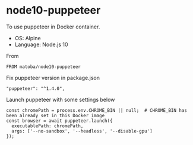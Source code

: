# node10-puppeteer

To use puppeteer in Docker container.

- OS: Alpine
- Language: Node.js 10

From
```
FROM matoba/node10-puppeteer
```

Fix puppeteer version in package.json
```
"puppeteer": "^1.4.0",
```

Launch puppeteer with some settings below
```
const chromePath = process.env.CHROME_BIN || null;  # CHROME_BIN has been already set in this Docker image
const browser = await puppeteer.launch({
  executablePath: chromePath,
  args: ['--no-sandbox', '--headless', '--disable-gpu']
});
```
